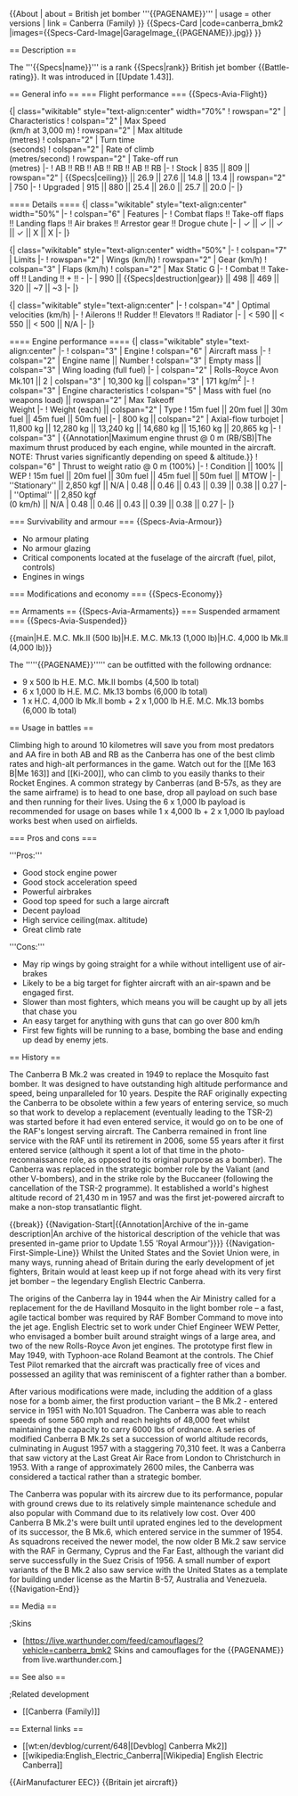 {{About
| about = British jet bomber '''{{PAGENAME}}'''
| usage = other versions
| link = Canberra (Family)
}}
{{Specs-Card
|code=canberra_bmk2
|images={{Specs-Card-Image|GarageImage_{{PAGENAME}}.jpg}}
}}

== Description ==

<!-- ''In the description, the first part should be about the history of and the creation and combat usage of the aircraft, as well as its key features. In the second part, tell the reader about the aircraft in the game. Insert a screenshot of the vehicle, so that if the novice player does not remember the vehicle by name, he will immediately understand what kind of vehicle the article is talking about.'' -->

The '''{{Specs|name}}''' is a rank {{Specs|rank}} British jet bomber {{Battle-rating}}. It was introduced in [[Update 1.43]].

== General info ==
=== Flight performance ===
{{Specs-Avia-Flight}}

<!-- ''Describe how the aircraft behaves in the air. Speed, manoeuvrability, acceleration and allowable loads - these are the most important characteristics of the vehicle.'' -->

{| class="wikitable" style="text-align:center" width="70%"
! rowspan="2" | Characteristics
! colspan="2" | Max Speed<br>(km/h at 3,000 m)
! rowspan="2" | Max altitude<br>(metres)
! colspan="2" | Turn time<br>(seconds)
! colspan="2" | Rate of climb<br>(metres/second)
! rowspan="2" | Take-off run<br>(metres)
|-
! AB !! RB !! AB !! RB !! AB !! RB
|-
! Stock
| 835 || 809 || rowspan="2" | {{Specs|ceiling}} || 26.9 || 27.6 || 14.8 || 13.4 || rowspan="2" | 750
|-
! Upgraded
| 915 || 880 || 25.4 || 26.0 || 25.7 || 20.0
|-
|}

==== Details ====
{| class="wikitable" style="text-align:center" width="50%"
|-
! colspan="6" | Features
|-
! Combat flaps !! Take-off flaps !! Landing flaps !! Air brakes !! Arrestor gear !! Drogue chute
|-
| ✓ || ✓ || ✓ || ✓ || X || X <!-- ✓ -->
|-
|}

{| class="wikitable" style="text-align:center" width="50%"
|-
! colspan="7" | Limits
|-
! rowspan="2" | Wings (km/h)
! rowspan="2" | Gear (km/h)
! colspan="3" | Flaps (km/h)
! colspan="2" | Max Static G
|-
! Combat !! Take-off !! Landing !! + !! -
|-
| 990 <!-- {{Specs|destruction|body}} --> || {{Specs|destruction|gear}} || 498 || 469 || 320 || ~7 || ~3
|-
|}

{| class="wikitable" style="text-align:center"
|-
! colspan="4" | Optimal velocities (km/h)
|-
! Ailerons !! Rudder !! Elevators !! Radiator
|-
| < 590 || < 550 || < 500 || N/A
|-
|}

==== Engine performance ====
{| class="wikitable" style="text-align:center"
|-
! colspan="3" | Engine
! colspan="6" | Aircraft mass
|-
! colspan="2" | Engine name || Number
! colspan="3" | Empty mass || colspan="3" | Wing loading (full fuel)
|-
| colspan="2" | Rolls-Royce Avon Mk.101 || 2
| colspan="3" | 10,300 kg || colspan="3" | 171 kg/m<sup>2</sup>
|-
! colspan="3" | Engine characteristics
! colspan="5" | Mass with fuel (no weapons load) || rowspan="2" | Max Takeoff<br />Weight
|-
! Weight (each) || colspan="2" | Type
! 15m fuel || 20m fuel || 30m fuel || 45m fuel || 50m fuel
|-
| 800 kg || colspan="2" | Axial-flow turbojet
| 11,800 kg || 12,280 kg || 13,240 kg || 14,680 kg || 15,160 kg || 20,865 kg
|-
! colspan="3" | {{Annotation|Maximum engine thrust @ 0 m (RB/SB)|The maximum thrust produced by each engine, while mounted in the aircraft. NOTE: Thrust varies significantly depending on speed & altitude.}}
! colspan="6" | Thrust to weight ratio @ 0 m (100%)
|-
! Condition || 100% || WEP
! 15m fuel || 20m fuel || 30m fuel || 45m fuel || 50m fuel || MTOW
|-
| ''Stationary'' || 2,850 kgf || N/A
| 0.48 || 0.46 || 0.43 || 0.39 || 0.38 || 0.27
|-
| ''Optimal'' || 2,850 kgf<br>(0 km/h) || N/A
| 0.48 || 0.46 || 0.43 || 0.39 || 0.38 || 0.27
|-
|}

=== Survivability and armour ===
{{Specs-Avia-Armour}}

<!-- ''Examine the survivability of the aircraft. Note how vulnerable the structure is and how secure the pilot is, whether the fuel tanks are armoured, etc. Describe the armour, if there is any, and also mention the vulnerability of other critical aircraft systems.'' -->

- No armour plating
- No armour glazing
- Critical components located at the fuselage of the aircraft (fuel, pilot, controls)
- Engines in wings

=== Modifications and economy ===
{{Specs-Economy}}

== Armaments ==
{{Specs-Avia-Armaments}}
=== Suspended armament ===
{{Specs-Avia-Suspended}}

<!-- ''Describe the aircraft's suspended armament: additional cannons under the wings, bombs, rockets and torpedoes. This section is especially important for bombers and attackers. If there is no suspended weaponry remove this subsection.'' -->

{{main|H.E. M.C. Mk.II (500 lb)|H.E. M.C. Mk.13 (1,000 lb)|H.C. 4,000 lb Mk.II (4,000 lb)}}

The '''''{{PAGENAME}}''''' can be outfitted with the following ordnance:

- 9 x 500 lb H.E. M.C. Mk.II bombs (4,500 lb total)
- 6 x 1,000 lb H.E. M.C. Mk.13 bombs (6,000 lb total)
- 1 x H.C. 4,000 lb Mk.II bomb + 2 x 1,000 lb H.E. M.C. Mk.13 bombs (6,000 lb total)

== Usage in battles ==

<!-- ''Describe the tactics of playing in the aircraft, the features of using aircraft in a team and advice on tactics. Refrain from creating a "guide" - do not impose a single point of view, but instead, give the reader food for thought. Examine the most dangerous enemies and give recommendations on fighting them. If necessary, note the specifics of the game in different modes (AB, RB, SB).'' -->

Climbing high to around 10 kilometres will save you from most predators and AA fire in both AB and RB as the Canberra has one of the best climb rates and high-alt performances in the game. Watch out for the [[Me 163 B|Me 163]] and [[Ki-200]], who can climb to you easily thanks to their Rocket Engines. A common strategy by Canberras (and B-57s, as they are the same airframe) is to head to one base, drop all payload on such base and then running for their lives. Using the 6 x 1,000 lb payload is recommended for usage on bases while 1 x 4,000 lb + 2 x 1,000 lb payload works best when used on airfields.

=== Pros and cons ===

<!-- ''Summarise and briefly evaluate the vehicle in terms of its characteristics and combat effectiveness. Mark its pros and cons in the bulleted list. Try not to use more than 6 points for each of the characteristics. Avoid using categorical definitions such as "bad", "good" and the like - use substitutions with softer forms such as "inadequate" and "effective".'' -->

'''Pros:'''

- Good stock engine power
- Good stock acceleration speed
- Powerful airbrakes
- Good top speed for such a large aircraft
- Decent payload
- High service ceiling(max. altitude)
- Great climb rate

'''Cons:'''

- May rip wings by going straight for a while without intelligent use of air-brakes
- Likely to be a big target for fighter aircraft with an air-spawn and be engaged first.
- Slower than most fighters, which means you will be caught up by all jets that chase you
- An easy target for anything with guns that can go over 800 km/h
- First few fights will be running to a base, bombing the base and ending up dead by enemy jets.

== History ==

<!-- ''Describe the history of the creation and combat usage of the aircraft in more detail than in the introduction. If the historical reference turns out to be too long, take it to a separate article, taking a link to the article about the vehicle and adding a block "/History" (example: <nowiki>https://wiki.warthunder.com/(Vehicle-name)/History</nowiki>) and add a link to it here using the <code>main</code> template. Be sure to reference text and sources by using <code><nowiki><ref></ref></nowiki></code>, as well as adding them at the end of the article with <code><nowiki><references /></nowiki></code>. This section may also include the vehicle's dev blog entry (if applicable) and the in-game encyclopedia description (under <code><nowiki>=== In-game description ===</nowiki></code>, also if applicable).'' -->

The Canberra B Mk.2 was created in 1949 to replace the Mosquito fast bomber. It was designed to have outstanding high altitude performance and speed, being unparalleled for 10 years. Despite the RAF originally expecting the Canberra to be obsolete within a few years of entering service, so much so that work to develop a replacement (eventually leading to the TSR-2) was started before it had even entered service, it would go on to be one of the RAF's longest serving aircraft. The Canberra remained in front line service with the RAF until its retirement in 2006, some 55 years after it first entered service (although it spent a lot of that time in the photo-reconnaissance role, as opposed to its original purpose as a bomber). The Canberra was replaced in the strategic bomber role by the Valiant (and other V-bombers), and in the strike role by the Buccaneer (following the cancellation of the TSR-2 programme). It established a world's highest altitude record of 21,430 m in 1957 and was the first jet-powered aircraft to make a non-stop transatlantic flight.

{{break}}
{{Navigation-Start|{{Annotation|Archive of the in-game description|An archive of the historical description of the vehicle that was presented in-game prior to Update 1.55 'Royal Armour'}}}}
{{Navigation-First-Simple-Line}}
Whilst the United States and the Soviet Union were, in many ways, running ahead of Britain during the early development of jet fighters, Britain would at least keep up if not forge ahead with its very first jet bomber – the legendary English Electric Canberra.

The origins of the Canberra lay in 1944 when the Air Ministry called for a replacement for the de Havilland Mosquito in the light bomber role – a fast, agile tactical bomber was required by RAF Bomber Command to move into the jet age. English Electric set to work under Chief Engineer WEW Petter, who envisaged a bomber built around straight wings of a large area, and two of the new Rolls-Royce Avon jet engines. The prototype first flew in May 1949, with Typhoon-ace Roland Beamont at the controls. The Chief Test Pilot remarked that the aircraft was practically free of vices and possessed an agility that was reminiscent of a fighter rather than a bomber.

After various modifications were made, including the addition of a glass nose for a bomb aimer, the first production variant – the B Mk.2 - entered service in 1951 with No.101 Squadron. The Canberra was able to reach speeds of some 560 mph and reach heights of 48,000 feet whilst maintaining the capacity to carry 6000 lbs of ordnance. A series of modified Canberra B Mk.2s set a succession of world altitude records, culminating in August 1957 with a staggering 70,310 feet. It was a Canberra that saw victory at the Last Great Air Race from London to Christchurch in 1953. With a range of approximately 2600 miles, the Canberra was considered a tactical rather than a strategic bomber.

The Canberra was popular with its aircrew due to its performance, popular with ground crews due to its relatively simple maintenance schedule and also popular with Command due to its relatively low cost. Over 400 Canberra B Mk.2's were built until uprated engines led to the development of its successor, the B Mk.6, which entered service in the summer of 1954. As squadrons received the newer model, the now older B Mk.2 saw service with the RAF in Germany, Cyprus and the Far East, although the variant did serve successfully in the Suez Crisis of 1956. A small number of export variants of the B Mk.2 also saw service with the United States as a template for building under license as the Martin B-57, Australia and Venezuela.
{{Navigation-End}}

== Media ==

<!-- ''Excellent additions to the article would be video guides, screenshots from the game, and photos.'' -->

;Skins

- [https://live.warthunder.com/feed/camouflages/?vehicle=canberra_bmk2 Skins and camouflages for the {{PAGENAME}} from live.warthunder.com.]

== See also ==

<!-- ''Links to the articles on the War Thunder Wiki that you think will be useful for the reader, for example:''
* ''reference to the series of the aircraft;''
* ''links to approximate analogues of other nations and research trees.'' -->

;Related development

- [[Canberra (Family)]]

== External links ==

<!-- ''Paste links to sources and external resources, such as:''
* ''topic on the official game forum;''
* ''other literature.'' -->

- [[wt:en/devblog/current/648|[Devblog] Canberra Mk2]]
- [[wikipedia:English_Electric_Canberra|[Wikipedia] English Electric Canberra]]

{{AirManufacturer EEC}}
{{Britain jet aircraft}}
